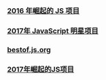 ### [2016 年崛起的 JS 项目](https://risingstars.js.org/2016/zh)
### [2017年 JavaScript 明星项目 ](https://risingstars.js.org/2017/zh)
### [bestof.js.org](https://bestof.js.org/)
### [2017年崛起的JS项目](https://segmentfault.com/a/1190000012927293?utm_source=weekly&utm_medium=email&utm_campaign=email_weekly)

